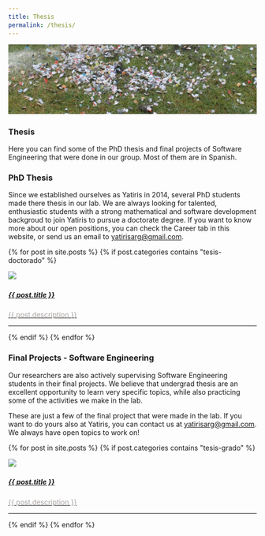 ```yaml
---
title: Thesis
permalink: /thesis/
---
```


![](/images/others/celebration.png)

### Thesis

Here you can find some of the PhD thesis and final projects of Software Engineering that were done in our group. Most of them are in Spanish.


### PhD Thesis

Since we established ourselves as Yatiris in 2014, several PhD students made there thesis in our lab. We are always looking for talented, enthusiastic students with a strong mathematical and software development backgroud to join Yatiris to pursue a doctorate degree. If you want to know more about our open positions, you can check the Career tab in this website, or send us an email to [yatirisarg@gmail.com](mailto:yatirisarg@gmail.com).

<div class="content list">
  {% for post in site.posts %}
    {% if post.categories contains "tesis-doctorado" %}
    <div class="list-item">
      <p class="list-post-title">
        <a href="{{ post.url | prepend: site.baseurl }}">
            <div class="row">
                <div class="col-sm-4">
                    <img src="/{% if post.header-img %}{{ post.header-img }}{% else %}{{ site.header-img }}{% endif %}">
                </div>
                <div class="col-sm-8">
                    <h5 class="post-title">
                        {{ post.title }}
                    </h5>
                    <p class="list-detail" style="color:#A8A3A0" >
                      {{ post.description }}
                    </p>
                </div>
            </div>
            <hr/>
        </a>
      </p>
    </div>
    {% endif %}
  {% endfor %}
</div>


### Final Projects - Software Engineering

Our researchers are also actively supervising Software Engineering students in their final projects. We believe that undergrad thesis are an excellent opportunity to learn very specific topics, while also practicing some of the activities we make in the lab.

These are just a few of the final project that were made in the lab. If you want to do yours also at Yatiris, you can contact us at [yatirisarg@gmail.com](mailto:yatirisarg@gmail.com). We always have open topics to work on!

<div class="content list">
  {% for post in site.posts %}
    {% if post.categories contains "tesis-grado" %}
    <div class="list-item">
      <p class="list-post-title">
        <a href="{{ post.url | prepend: site.baseurl }}">
            <div class="row">
                <div class="col-sm-4">
                    <img src="/{% if post.header-img %}{{ post.header-img }}{% else %}{{ site.header-img }}{% endif %}">
                </div>
                <div class="col-sm-8">
                    <h5 class="post-title">
                        {{ post.title }}
                    </h5>
                    <p class="list-detail" style="color:#A8A3A0" >
                      {{ post.description }}
                    </p>
                </div>
            </div>
            <hr/>
        </a>
      </p>
    </div>
    {% endif %}
  {% endfor %}
</div>